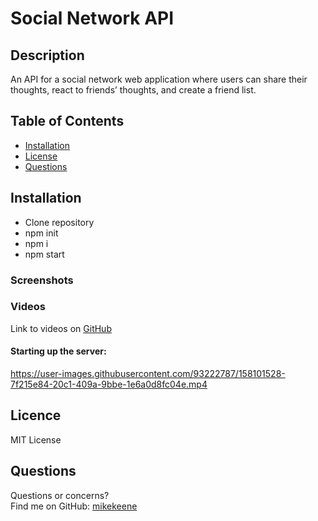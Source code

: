 # Social Network API

## Description
 An API for a social network web application where users can share their thoughts, react to friends’ thoughts, and create a friend list. 
## Table of Contents 
* [Installation](#Installation)
* [License](#License)
* [Questions](#Questions)
## Installation
* Clone repository
* npm init 
* npm i 
* npm start

### Screenshots
### Videos
Link to videos on [GitHub](https://github.com/mikekeene/Social-Network-API/tree/main/assets)
#### Starting up the server:
https://user-images.githubusercontent.com/93222787/158101528-7f215e84-20c1-409a-9bbe-1e6a0d8fc04e.mp4
## Licence
MIT License
## Questions
Questions or concerns? </br>
Find me on GitHub: [mikekeene](https://github.com/mikekeene)